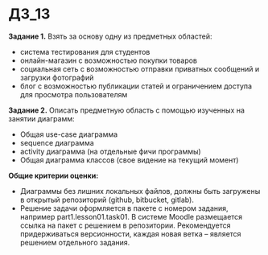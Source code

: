 # ДЗ_13
**Задание 1.** Взять за основу одну из предметных областей:
* система тестирования для студентов
* онлайн-магазин с возможностью покупки товаров
* социальная сеть с возможностью отправки приватных сообщений и загрузки фотографий
* блог с возможностью публикации статей и ограничением доступа для просмотра пользователям

**Задание 2.** Описать предметную область с помощью изученных на занятии диаграмм:

* Общая use-case диаграмма
* sequence диаграмма
* activity диаграмма (на отдельные фичи программы)
* Общая диаграмма классов (свое видение на текущий момент)

**Общие критерии оценки:**
* Диаграммы без лишних локальных файлов, должны быть загружены в открытый репозиторий (github, bitbucket, gitlab).
* Решение задачи оформляется в пакете с номером задания, например part1.lesson01.task01. В системе Moodle размещается ссылка на пакет с решением в репозитории. Рекомендуется придерживаться версионности, каждая новая ветка – является решением отдельного задания.
